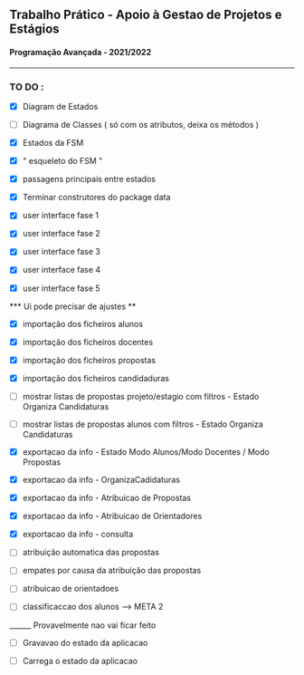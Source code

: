 ## Trabalho Prático - Apoio à Gestao de Projetos e Estágios 
#### Programação Avançada - 2021/2022


---
### TO DO : 


- [x] Diagram de Estados

- [ ] Diagrama de Classes ( só com os atributos, deixa os métodos ) 

- [x] Estados da FSM 

- [x] " esqueleto do FSM "

- [x] passagens principais entre estados

- [x] Terminar construtores do package data 

- [x] user interface fase 1 

- [x] user interface fase 2

- [x] user interface fase 3

- [x] user interface fase 4

- [x] user interface fase 5

*** Ui pode precisar de ajustes ** 

- [x] importação dos ficheiros alunos

- [x]  importação dos ficheiros docentes

- [x]  importação dos ficheiros propostas

- [x]  importação dos ficheiros candidaduras
  
- [ ] mostrar listas de propostas projeto/estagio com filtros - Estado Organiza Candidaturas 
- [ ] mostrar listas de propostas alunos com filtros - Estado Organiza Candidaturas   

- [x] exportacao da info - Estado Modo Alunos/Modo Docentes / Modo Propostas

- [x] exportacao da info - OrganizaCadidaturas   
- [x] exportacao da info - Atribuicao de Propostas 
- [x] exportacao da info - Atribuicao de Orientadores 
- [x] exportacao da info - consulta

- [ ] atribuição automatica das propostas 

- [ ] empates por causa da atribuição das propostas 

- [ ] atribuicao de orientadoes 

- [ ] classificaccao dos alunos  --> META 2

______ Provavelmente nao vai ficar feito 

- [ ] Gravavao do estado da aplicacao

- [ ] Carrega o estado da aplicacao 









